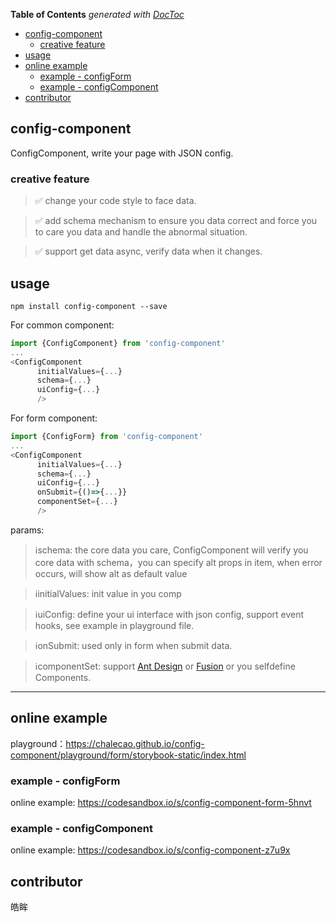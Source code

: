 <!-- START doctoc generated TOC please keep comment here to allow auto update -->
<!-- DON'T EDIT THIS SECTION, INSTEAD RE-RUN doctoc TO UPDATE -->

**Table of Contents** _generated with [DocToc](https://github.com/thlorenz/doctoc)_

- [config-component](#config-component)
  - [creative feature](#creative-feature)
- [usage](#usage)
- [online example](#online-example)
  - [example - configForm](#example---configform)
  - [example - configComponent](#example---configcomponent)
- [contributor](#contributor)

<!-- END doctoc generated TOC please keep comment here to allow auto update -->

## config-component

ConfigComponent, write your page with JSON config.

### creative feature

> ✅ change your code style to face data.

> ✅ add schema mechanism to ensure you data correct and force you to care you data and handle the abnormal situation.

> ✅ support get data async, verify data when it changes.

## usage

```
npm install config-component --save
```

For common component:

```javascript
import {ConfigComponent} from 'config-component'
...
<ConfigComponent
      initialValues={...}
      schema={...}
      uiConfig={...}
      />
```

For form component:

```javascript
import {ConfigForm} from 'config-component'
...
<ConfigComponent
      initialValues={...}
      schema={...}
      uiConfig={...}
      onSubmit={()=>{...}}
      componentSet={...}
      />
```

params:

> ℹ️schema: the core data you care, ConfigComponent will verify you core data with schema，you can specify alt props in item, when error occurs, will show alt as default value

> ℹ️initialValues: init value in you comp

> ℹ️uiConfig: define your ui interface with json config, support event hooks, see example in playground file.

> ℹ️onSubmit: used only in form when submit data.

> ℹ️componentSet: support [Ant Design](https://ant.design/) or [Fusion](https://fusion.design/) or you selfdefine Components.

---

## online example

playground：https://chalecao.github.io/config-component/playground/form/storybook-static/index.html

### example - configForm

online example: https://codesandbox.io/s/config-component-form-5hnvt

### example - configComponent

online example: https://codesandbox.io/s/config-component-z7u9x

## contributor

皓眸

